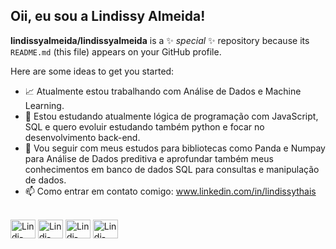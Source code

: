 ## Oii, eu sou a Lindissy Almeida!


**lindissyalmeida/lindissyalmeida** is a ✨ _special_ ✨ repository because its `README.md` (this file) appears on your GitHub profile.

Here are some ideas to get you started:

- 📈 Atualmente estou trabalhando com Análise de Dados e Machine Learning.
- 🌱 Estou estudando atualmente lógica de programação com JavaScript, SQL e quero evoluir estudando também python e focar no desenvolvimento back-end.
- 📖 Vou seguir com meus estudos para bibliotecas como Panda e Numpay para Análise de Dados preditiva e aprofundar também meus conhecimentos em banco de dados SQL para consultas e manipulação de dados. 
- 📫 Como entrar em contato comigo: www.linkedin.com/in/lindissythais
<div style="display: inline_block"><br>
  
<img align="center" alt="Lindi-Python" height="30" width="40" src="https://cdn.jsdelivr.net/gh/devicons/devicon@latest/icons/python/python-original-wordmark.svg" /> 

<img align="center" alt="Lindi-SQL" height="30" width="40" src="https://cdn.jsdelivr.net/gh/devicons/devicon@latest/icons/sqldeveloper/sqldeveloper-original.svg" />

<img align="center" alt="Lindi-NumPay" height="30" width="40" src="https://cdn.jsdelivr.net/gh/devicons/devicon@latest/icons/numpy/numpy-plain-wordmark.svg" />


<img align="center" alt="Lindi-Pandas" height="30" width="40" src="https://cdn.jsdelivr.net/gh/devicons/devicon@latest/icons/pandas/pandas-plain-wordmark.svg" />
          
          
          
</div>
  


